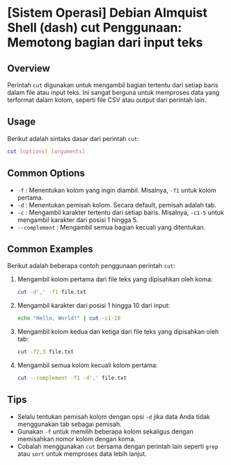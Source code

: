 # [Sistem Operasi] Debian Almquist Shell (dash) cut Penggunaan: Memotong bagian dari input teks

## Overview
Perintah `cut` digunakan untuk mengambil bagian tertentu dari setiap baris dalam file atau input teks. Ini sangat berguna untuk memproses data yang terformat dalam kolom, seperti file CSV atau output dari perintah lain.

## Usage
Berikut adalah sintaks dasar dari perintah `cut`:

```bash
cut [options] [arguments]
```

## Common Options
- `-f` : Menentukan kolom yang ingin diambil. Misalnya, `-f1` untuk kolom pertama.
- `-d` : Menentukan pemisah kolom. Secara default, pemisah adalah tab.
- `-c` : Mengambil karakter tertentu dari setiap baris. Misalnya, `-c1-5` untuk mengambil karakter dari posisi 1 hingga 5.
- `--complement` : Mengambil semua bagian kecuali yang ditentukan.

## Common Examples
Berikut adalah beberapa contoh penggunaan perintah `cut`:

1. Mengambil kolom pertama dari file teks yang dipisahkan oleh koma:
   ```bash
   cut -d',' -f1 file.txt
   ```

2. Mengambil karakter dari posisi 1 hingga 10 dari input:
   ```bash
   echo "Hello, World!" | cut -c1-10
   ```

3. Mengambil kolom kedua dan ketiga dari file teks yang dipisahkan oleh tab:
   ```bash
   cut -f2,3 file.txt
   ```

4. Mengambil semua kolom kecuali kolom pertama:
   ```bash
   cut --complement -f1 -d',' file.txt
   ```

## Tips
- Selalu tentukan pemisah kolom dengan opsi `-d` jika data Anda tidak menggunakan tab sebagai pemisah.
- Gunakan `-f` untuk memilih beberapa kolom sekaligus dengan memisahkan nomor kolom dengan koma.
- Cobalah menggunakan `cut` bersama dengan perintah lain seperti `grep` atau `sort` untuk memproses data lebih lanjut.